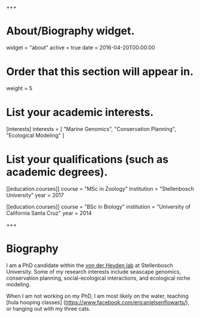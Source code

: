 +++
# About/Biography widget.
widget = "about"
active = true
date = 2016-04-20T00:00:00

# Order that this section will appear in.
weight = 5

# List your academic interests.
[interests]
  interests = [
    "Marine Genomics",
    "Conservation Planning",
    "Ecological Modeling"
  ]

# List your qualifications (such as academic degrees).
[[education.courses]]
  course = "MSc in Zoology"
  institution = "Stellenbosch University"
  year = 2017

[[education.courses]]
  course = "BSc in Biology"
  institution = "University of California Santa Cruz"
  year = 2014
 
+++

# Biography

I am a PhD candidate within the [von der Heyden lab](https://www.vonderheydenlab.com/) at Stellenbosch University. Some of my research interests include seascape genomics, conservation planning, social-ecological interactions, and ecological niche modeling. 

When I am not working on my PhD, I am most likely on the water, teaching [hula hooping classes] (https://www.facebook.com/ericanielsenflowarts/), or hanging out with my three cats. 
